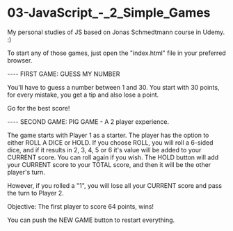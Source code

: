 # 03-JavaScript_-_2_Simple_Games
My personal studies of JS based on Jonas Schmedtmann course in Udemy. :)

To start any of those games, just open the "index.html" file in your preferred browser.


---- FIRST GAME: GUESS MY NUMBER

You'll have to guess a number between 1 and 30.
You start with 30 points, for every mistake, you get a tip and also lose a point.

Go for the best score!


---- SECOND GAME: PIG GAME - A 2 player experience.

The game starts with Player 1 as a starter.
The player has the option to either ROLL A DICE or HOLD.
If you choose ROLL, you will roll a 6-sided dice, and if it results in 2, 3, 4, 5 or 6
it's value will be added to your CURRENT score. You can roll again if you wish.
The HOLD button will add your CURRENT score to your TOTAL score, and then it will be the other player's turn.

However, if you rolled a "1", you will lose all your CURRENT score and pass the turn to Player 2.

Objective: The first player to score 64 points, wins!

You can push the NEW GAME button to restart everything.
